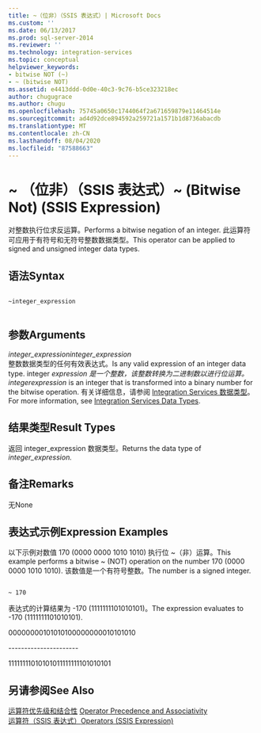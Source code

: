```yaml
---
title: ~（位非）（SSIS 表达式）| Microsoft Docs
ms.custom: ''
ms.date: 06/13/2017
ms.prod: sql-server-2014
ms.reviewer: ''
ms.technology: integration-services
ms.topic: conceptual
helpviewer_keywords:
- bitwise NOT (~)
- ~ (bitwise NOT)
ms.assetid: e4413ddd-0d0e-40c3-9c76-b5ce323218ec
author: chugugrace
ms.author: chugu
ms.openlocfilehash: 75745a0650c1744064f2a671659879e11464514e
ms.sourcegitcommit: ad4d92dce894592a259721a1571b1d8736abacdb
ms.translationtype: MT
ms.contentlocale: zh-CN
ms.lasthandoff: 08/04/2020
ms.locfileid: "87588663"
---
```

# <a name="-bitwise-not-ssis-expression"></a><span data-ttu-id="dfdfd-102">~ （位非）（SSIS 表达式）</span><span class="sxs-lookup"><span data-stu-id="dfdfd-102">~ (Bitwise Not) (SSIS Expression)</span></span>
  <span data-ttu-id="dfdfd-103">对整数执行位求反运算。</span><span class="sxs-lookup"><span data-stu-id="dfdfd-103">Performs a bitwise negation of an integer.</span></span> <span data-ttu-id="dfdfd-104">此运算符可应用于有符号和无符号整数数据类型。</span><span class="sxs-lookup"><span data-stu-id="dfdfd-104">This operator can be applied to signed and unsigned integer data types.</span></span>  
  
## <a name="syntax"></a><span data-ttu-id="dfdfd-105">语法</span><span class="sxs-lookup"><span data-stu-id="dfdfd-105">Syntax</span></span>  
  
```  
  
~integer_expression  
  
```  
  
## <a name="arguments"></a><span data-ttu-id="dfdfd-106">参数</span><span class="sxs-lookup"><span data-stu-id="dfdfd-106">Arguments</span></span>  
 <span data-ttu-id="dfdfd-107">*integer_expression*</span><span class="sxs-lookup"><span data-stu-id="dfdfd-107">*integer_expression*</span></span>  
 <span data-ttu-id="dfdfd-108">整数数据类型的任何有效表达式。</span><span class="sxs-lookup"><span data-stu-id="dfdfd-108">Is any valid expression of an integer data type.</span></span> <span data-ttu-id="dfdfd-109">integer  _expression  是一个整数，该整数转换为二进制数以进行位运算。</span><span class="sxs-lookup"><span data-stu-id="dfdfd-109">*integer*_*expression* is an integer that is transformed into a binary number for the bitwise operation.</span></span> <span data-ttu-id="dfdfd-110">有关详细信息，请参阅 [Integration Services 数据类型](../data-flow/integration-services-data-types.md)。</span><span class="sxs-lookup"><span data-stu-id="dfdfd-110">For more information, see [Integration Services Data Types](../data-flow/integration-services-data-types.md).</span></span>  
  
## <a name="result-types"></a><span data-ttu-id="dfdfd-111">结果类型</span><span class="sxs-lookup"><span data-stu-id="dfdfd-111">Result Types</span></span>  
 <span data-ttu-id="dfdfd-112">返回 integer_expression  数据类型。</span><span class="sxs-lookup"><span data-stu-id="dfdfd-112">Returns the data type of *integer_expression.*</span></span>  
  
## <a name="remarks"></a><span data-ttu-id="dfdfd-113">备注</span><span class="sxs-lookup"><span data-stu-id="dfdfd-113">Remarks</span></span>  
 <span data-ttu-id="dfdfd-114">无</span><span class="sxs-lookup"><span data-stu-id="dfdfd-114">None</span></span>  
  
## <a name="expression-examples"></a><span data-ttu-id="dfdfd-115">表达式示例</span><span class="sxs-lookup"><span data-stu-id="dfdfd-115">Expression Examples</span></span>  
 <span data-ttu-id="dfdfd-116">以下示例对数值 170 (0000 0000 1010 1010) 执行位 ~（非）运算。</span><span class="sxs-lookup"><span data-stu-id="dfdfd-116">This example performs a bitwise ~ (NOT) operation on the number 170 (0000 0000 1010 1010).</span></span> <span data-ttu-id="dfdfd-117">该数值是一个有符号整数。</span><span class="sxs-lookup"><span data-stu-id="dfdfd-117">The number is a signed integer.</span></span>  
  
```  
  
~ 170  
```  
  
 <span data-ttu-id="dfdfd-118">表达式的计算结果为 -170 (1111111101010101)。</span><span class="sxs-lookup"><span data-stu-id="dfdfd-118">The expression evaluates to -170 (1111111101010101).</span></span>  
  
 <span data-ttu-id="dfdfd-119">0000000010101010</span><span class="sxs-lookup"><span data-stu-id="dfdfd-119">0000000010101010</span></span>  
  
 ---------------------\-  
  
 <span data-ttu-id="dfdfd-120">1111111101010101</span><span class="sxs-lookup"><span data-stu-id="dfdfd-120">1111111101010101</span></span>  
  
## <a name="see-also"></a><span data-ttu-id="dfdfd-121">另请参阅</span><span class="sxs-lookup"><span data-stu-id="dfdfd-121">See Also</span></span>  
 <span data-ttu-id="dfdfd-122">[运算符优先级和结合性](operator-precedence-and-associativity.md) </span><span class="sxs-lookup"><span data-stu-id="dfdfd-122">[Operator Precedence and Associativity](operator-precedence-and-associativity.md) </span></span>  
 [<span data-ttu-id="dfdfd-123">运算符（SSIS 表达式）</span><span class="sxs-lookup"><span data-stu-id="dfdfd-123">Operators &#40;SSIS Expression&#41;</span></span>](operators-ssis-expression.md)  
  
  
